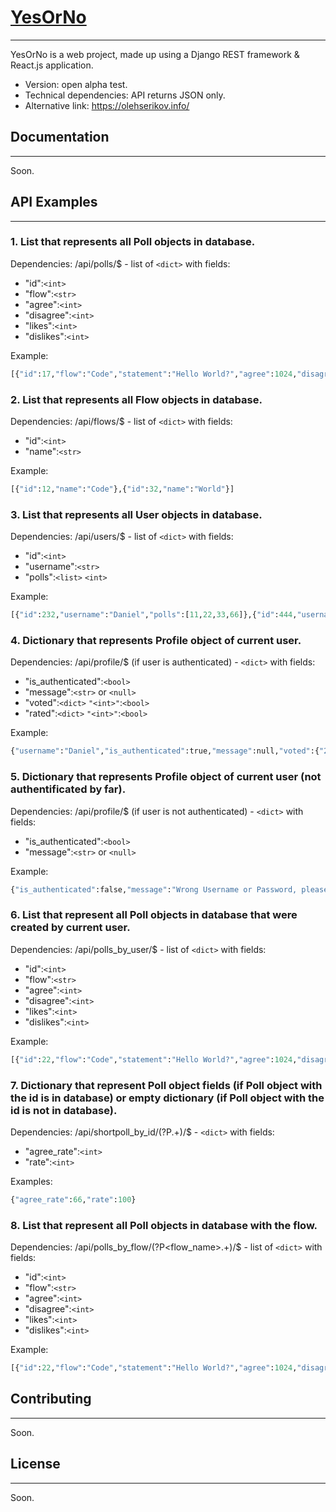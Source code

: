 # [YesOrNo](https://olehserikov.info/)
---

YesOrNo is a web project, made up using a Django REST framework &amp; React.js application.
* Version: open alpha test.
* Technical dependencies: API returns JSON only.
* Alternative link: https://olehserikov.info/

## Documentation
---
Soon.

## API Examples
---
### 1. List that represents all Poll objects in database.

Dependencies: /api/polls/$ - list of ```<dict>``` with fields:
* "id":```<int>```
* "flow":```<str>```
* "agree":```<int>```
* "disagree":```<int>```
* "likes":```<int>```
* "dislikes":```<int>```

Example:
```python
[{"id":17,"flow":"Code","statement":"Hello World?","agree":1024,"disagree":256,"likes":800,"dislikes":600},{"id":132,"flow":"World","statement":"Hello, Earth?","agree":123,"disagree":222,"likes":444,"dislikes":333}]
```

### 2. List that represents all Flow objects in database.

Dependencies: /api/flows/$ - list of ```<dict>``` with fields:
* "id":```<int>```
* "name":```<str>```

Example:
```python
[{"id":12,"name":"Code"},{"id":32,"name":"World"}]
```

### 3. List that represents all User objects in database.

Dependencies: /api/users/$ - list of ```<dict>``` with fields:
* "id":```<int>```
* "username":```<str>```
* "polls":```<list>```
    ```<int>```

Example:
```python
[{"id":232,"username":"Daniel","polls":[11,22,33,66]},{"id":444,"username":"FooBar","polls":[]}]
```

### 4. Dictionary that represents Profile object of current user.

Dependencies: /api/profile/$ (if user is authenticated) - ```<dict>``` with fields:
* "is_authenticated":```<bool>```
* "message":```<str>``` or ```<null>```
* "voted":```<dict>```
    ```"<int>"```:```<bool>```
* "rated":```<dict>```
    ```"<int>"```:```<bool>```

Example:
```python
{"username":"Daniel","is_authenticated":true,"message":null,"voted":{"2":false,"3":true,"4":true},"rated":{"4":true,"5":false,"6":false}}
```

### 5. Dictionary that represents Profile object of current user (not authentificated by far).

Dependencies: /api/profile/$ (if user is not authenticated) - ```<dict>``` with fields:
* "is_authenticated":```<bool>```
* "message":```<str>``` or ```<null>```

Example:
```python
{"is_authenticated":false,"message":"Wrong Username or Password, please try again or reset your Password"}
```

### 6. List that represent all Poll objects in database that were created by current user.

Dependencies: /api/polls_by_user/$ - list of ```<dict>``` with fields:
* "id":```<int>```
* "flow":```<str>```
* "agree":```<int>```
* "disagree":```<int>```
* "likes":```<int>```
* "dislikes":```<int>```

Example:
```python
[{"id":22,"flow":"Code","statement":"Hello World?","agree":1024,"disagree":256,"likes":800,"dislikes":600},{"id":144,"flow":"World","statement":"Hello, Earth?","agree":123,"disagree":222,"likes":444,"dislikes":333}]
```

### 7. Dictionary that represent Poll object fields (if Poll object with the id is in database) or empty dictionary (if Poll object with the id is not in database).

Dependencies: /api/shortpoll_by_id/(?P<id>.+)/$ - ```<dict>``` with fields:
* "agree_rate":```<int>```
* "rate":```<int>```

Examples:
```python
{"agree_rate":66,"rate":100}
```

### 8. List that represent all Poll objects in database with the flow.

Dependencies: /api/polls_by_flow/(?P<flow_name>.+)/$ - list of ```<dict>``` with fields:
* "id":```<int>```
* "flow":```<str>```
* "agree":```<int>```
* "disagree":```<int>```
* "likes":```<int>```
* "dislikes":```<int>```

Example:
```python
[{"id":22,"flow":"Code","statement":"Hello World?","agree":1024,"disagree":256,"likes":800,"dislikes":600},{"id":144,"flow":"Code","statement":"Hello, Earth?","agree":123,"disagree":222,"likes":444,"dislikes":333}]
```

## Contributing
---
Soon.

## License
---
Soon.
